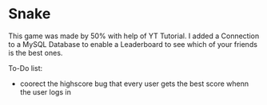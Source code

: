 # Snake

This game was made by 50% with help of YT Tutorial. I added a Connection to a MySQL Database to enable a Leaderboard to
see which of your friends is the best ones.

To-Do list:

- coorect the highscore bug that every user gets the best score whenn the user logs in
